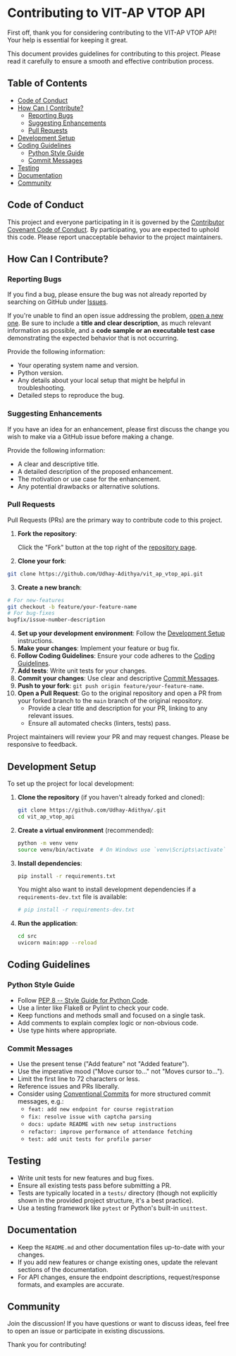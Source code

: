 # Contributing to VIT-AP VTOP API

First off, thank you for considering contributing to the VIT-AP VTOP API! Your help is essential for keeping it great.

This document provides guidelines for contributing to this project. Please read it carefully to ensure a smooth and effective contribution process.

## Table of Contents
- [Code of Conduct](#code-of-conduct)
- [How Can I Contribute?](#how-can-i-contribute)
  - [Reporting Bugs](#reporting-bugs)
  - [Suggesting Enhancements](#suggesting-enhancements)
  - [Pull Requests](#pull-requests)
- [Development Setup](#development-setup)
- [Coding Guidelines](#coding-guidelines)
  - [Python Style Guide](#python-style-guide)
  - [Commit Messages](#commit-messages)
- [Testing](#testing)
- [Documentation](#documentation)
- [Community](#community)

## Code of Conduct
This project and everyone participating in it is governed by the [Contributor Covenant Code of Conduct](CODE_OF_CONDUCT.md). By participating, you are expected to uphold this code. Please report unacceptable behavior to the project maintainers.

## How Can I Contribute?

### Reporting Bugs
If you find a bug, please ensure the bug was not already reported by searching on GitHub under [Issues](https://github.com/Udhay-Adithya/vit_ap_vtop_api/issues).

If you're unable to find an open issue addressing the problem, [open a new one](https://github.com/Udhay-Adithya/vit_ap_vtop_api/issues/new). Be sure to include a **title and clear description**, as much relevant information as possible, and a **code sample or an executable test case** demonstrating the expected behavior that is not occurring.

Provide the following information:
- Your operating system name and version.
- Python version.
- Any details about your local setup that might be helpful in troubleshooting.
- Detailed steps to reproduce the bug.

### Suggesting Enhancements
If you have an idea for an enhancement, please first discuss the change you wish to make via a GitHub issue before making a change.

Provide the following information:
- A clear and descriptive title.
- A detailed description of the proposed enhancement.
- The motivation or use case for the enhancement.
- Any potential drawbacks or alternative solutions.

### Pull Requests
Pull Requests (PRs) are the primary way to contribute code to this project.

1.  **Fork the repository**: 

    Click the "Fork" button at the top right of the [repository page](https://github.com/Udhay-Adithya/vit_ap_vtop_api).


2.  **Clone your fork**: 


```bash
git clone https://github.com/Udhay-Adithya/vit_ap_vtop_api.git
```


3.  **Create a new branch**: 


```bash
# For new-features
git checkout -b feature/your-feature-name
# For bug-fixes
bugfix/issue-number-description
```


4.  **Set up your development environment**: Follow the [Development Setup](#development-setup) instructions.
5.  **Make your changes**: Implement your feature or bug fix.
6.  **Follow Coding Guidelines**: Ensure your code adheres to the [Coding Guidelines](#coding-guidelines).
7.  **Add tests**: Write unit tests for your changes.
8.  **Commit your changes**: Use clear and descriptive [Commit Messages](#commit-messages).
9.  **Push to your fork**: `git push origin feature/your-feature-name`.
10. **Open a Pull Request**: Go to the original repository and open a PR from your forked branch to the `main` branch of the original repository.
    - Provide a clear title and description for your PR, linking to any relevant issues.
    - Ensure all automated checks (linters, tests) pass.

Project maintainers will review your PR and may request changes. Please be responsive to feedback.

## Development Setup
To set up the project for local development:

1.  **Clone the repository** (if you haven't already forked and cloned):
    ```bash
    git clone https://github.com/Udhay-Adithya/.git
    cd vit_ap_vtop_api
    ```
2.  **Create a virtual environment** (recommended):
    ```bash
    python -m venv venv
    source venv/bin/activate  # On Windows use `venv\Scripts\activate`
    ```
3.  **Install dependencies**:
    ```bash
    pip install -r requirements.txt
    ```
    You might also want to install development dependencies if a `requirements-dev.txt` file is available:
    ```bash
    # pip install -r requirements-dev.txt
    ```
4.  **Run the application**:
    ```bash
    cd src
    uvicorn main:app --reload
    ```

## Coding Guidelines

### Python Style Guide
-   Follow [PEP 8 -- Style Guide for Python Code](https://www.python.org/dev/peps/pep-0008/).
-   Use a linter like Flake8 or Pylint to check your code.
-   Keep functions and methods small and focused on a single task.
-   Add comments to explain complex logic or non-obvious code.
-   Use type hints where appropriate.

### Commit Messages
-   Use the present tense ("Add feature" not "Added feature").
-   Use the imperative mood ("Move cursor to..." not "Moves cursor to...").
-   Limit the first line to 72 characters or less.
-   Reference issues and PRs liberally.
-   Consider using [Conventional Commits](https://www.conventionalcommits.org/) for more structured commit messages, e.g.:
    -   `feat: add new endpoint for course registration`
    -   `fix: resolve issue with captcha parsing`
    -   `docs: update README with new setup instructions`
    -   `refactor: improve performance of attendance fetching`
    -   `test: add unit tests for profile parser`

## Testing
-   Write unit tests for new features and bug fixes.
-   Ensure all existing tests pass before submitting a PR.
-   Tests are typically located in a `tests/` directory (though not explicitly shown in the provided project structure, it's a best practice).
-   Use a testing framework like `pytest` or Python's built-in `unittest`.

## Documentation
-   Keep the `README.md` and other documentation files up-to-date with your changes.
-   If you add new features or change existing ones, update the relevant sections of the documentation.
-   For API changes, ensure the endpoint descriptions, request/response formats, and examples are accurate.

## Community
Join the discussion! If you have questions or want to discuss ideas, feel free to open an issue or participate in existing discussions.

Thank you for contributing!